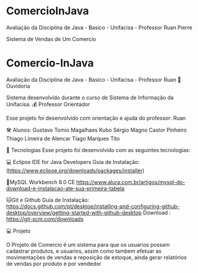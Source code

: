 # ComercioInJava
Avaliação da Disciplina de Java - Basico - Unifacisa - Professor Ruan Pierre

Sistema de Vendas de Um Comercio
# Comercio-InJava

Avaliação da Disciplina de Java - Basico - Unifacisa - Professor Ruan
📣 Ouvidoria

Sistema desenvolvido durante o curso de Sistema de Informação da Unifacisa.
💰 Professor Orientador

Esse projeto foi desenvolvido com orientação e ajuda do professor:
Ruan

🛠️ Alunos: 
            Gustavo Tomio Magalhaes Kubo
            Sérgio Magno Castor Pinheiro
            Thiago Limeira de Alencar
            Tiago Marques Tito


🚀 Tecnologias Esse projeto foi desenvolvido com as seguintes tecnologias:

  💻 Eclipse IDE for Java Developers 
  Guia de Instalação: (https://www.eclipse.org/downloads/packages/installer)

  🐬MySQL Workbench 8.0 CE
  https://www.alura.com.br/artigos/mysql-do-download-e-instalacao-ate-sua-primeira-tabela

  🐱Git e Github
  Guia de Instalação: https://docs.github.com/pt/desktop/installing-and-configuring-github-desktop/overview/getting-started-with-github-desktop
  Download : https://git-scm.com/downloads

  💻 Projeto

  O Projeto de Comercio é um sistema para que os usuarios possam cadastrar produtos, e usuarios, assim como tambem efetuar as movimentações de 
  vendas e reposição de estoque, ainda gerar relatórios de vendas por produto e por vendedor
  
